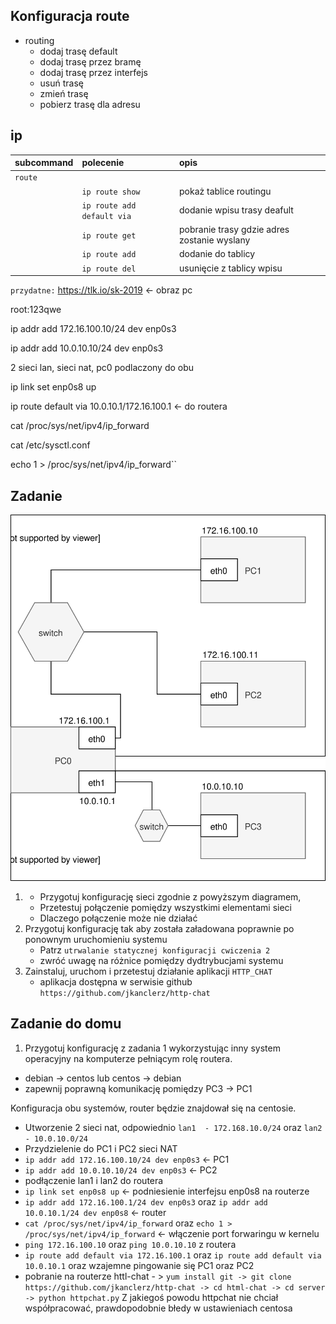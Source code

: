 Konfiguracja route
------------------

* routing
    * dodaj trasę default
    * dodaj trasę przez bramę
    * dodaj trasę przez interfejs
    * usuń trasę
    * zmień trasę
    * pobierz trasę dla adresu
     
ip 
-------------------------
| subcommand    |  polecenie   | opis  |
| ------------- |:-------------| :---------------| 
|   ``route``   |                                | |
|               |   ``ip route show``            | pokaż tablice routingu |
|               |   ``ip route add default via``     | dodanie wpisu trasy deafult|
|               |   ``ip route get``             | pobranie trasy gdzie adres zostanie wyslany  |
|               |   ``ip route add``             | dodanie do tablicy|
|               |   ``ip route del``             | usunięcie z tablicy wpisu|

``przydatne:``
https://tlk.io/sk-2019 <- obraz pc

root:123qwe

ip addr add 172.16.100.10/24 dev enp0s3

ip addr add 10.0.10.10/24 dev enp0s3

2 sieci lan, sieci nat, pc0 podlaczony do obu

ip link set enp0s8 up

ip route default via 10.0.10.1/172.16.100.1 <- do routera

cat /proc/sys/net/ipv4/ip_forward

cat /etc/sysctl.conf

echo 1 > /proc/sys/net/ipv4/ip_forward``

Zadanie
------------

![zadanie 4](cwiczenia4.svg)

1.
   * Przygotuj konfigurację sieci zgodnie z powyższym diagramem, 
   * Przetestuj połączenie pomiędzy wszystkimi elementami sieci
   * Dlaczego połączenie może nie działać
2. Przygotuj konfigurację tak aby została załadowana poprawnie po ponownym uruchomieniu systemu
   * Patrz ``utrwalanie statycznej konfiguracji cwiczenia 2``
   * zwróć uwagę na różnice pomiędzy dydtrybucjami systemu
3. Zainstaluj, uruchom i przetestuj działanie aplikacji ``HTTP_CHAT``
   * aplikacja dostępna w serwisie github ``https://github.com/jkanclerz/http-chat``

Zadanie do domu
---------------

1. Przygotuj konfigurację z zadania 1 wykorzystując inny system operacyjny na komputerze pełniącym rolę routera.
  * debian -> centos lub centos -> debian
  * zapewnij poprawną komunikację pomiędzy PC3 -> PC1
  
  Konfiguracja obu systemów, router będzie znajdował się na centosie.
  * Utworzenie 2 sieci nat, odpowiednio ``lan1  - 172.168.10.0/24`` oraz ``lan2 - 10.0.10.0/24``
  * Przydzielenie do PC1 i PC2 sieci NAT
  * ``ip addr add 172.16.100.10/24 dev enp0s3`` <- PC1
  * ``ip addr add 10.0.10.10/24 dev enp0s3`` <- PC2
  * podłączenie lan1 i lan2 do routera
  * ``ip link set enp0s8 up`` <- podniesienie interfejsu enp0s8 na routerze
  * ``ip addr add 172.16.100.1/24 dev enp0s3`` oraz ``ip addr add 10.0.10.1/24 dev enp0s8`` <- router
  * ``cat /proc/sys/net/ipv4/ip_forward`` oraz ``echo 1 > /proc/sys/net/ipv4/ip_forward`` <- włączenie port forwaringu w kernelu
  * ``ping 172.16.100.10`` oraz ``ping 10.0.10.10`` z routera
  * ``ip route add default via 172.16.100.1`` oraz ``ip route add default via 10.0.10.1`` oraz wzajemne pingowanie się PC1 oraz PC2
  * pobranie na routerze httl-chat - > ``yum install git -> git clone https://github.com/jkanclerz/http-chat -> cd html-chat -> cd server -> python httpchat.py``
  Z jakiegoś powodu httpchat nie chciał współpracować, prawdopodobnie błedy w ustawieniach centosa
  
  
  
